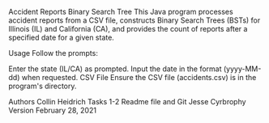 Accident Reports Binary Search Tree
This Java program processes accident reports from a CSV file, constructs Binary Search Trees (BSTs) for Illinois (IL) and California (CA), and provides the count of reports after a specified date for a given state.

Usage
Follow the prompts:

Enter the state (IL/CA) as prompted.
Input the date in the format (yyyy-MM-dd) when requested.
CSV File
Ensure the CSV file (accidents.csv) is in the program's directory.

Authors
Collin Heidrich Tasks 1-2 Readme file and Git
Jesse Cyrbrophy
Version
February 28, 2021
